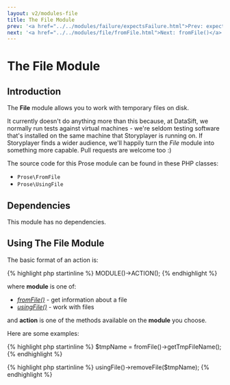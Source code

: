 ```yaml
---
layout: v2/modules-file
title: The File Module
prev: '<a href="../../modules/failure/expectsFailure.html">Prev: expectsFailure()</a>'
next: '<a href="../../modules/file/fromFile.html">Next: fromFile()</a>'
---
```


# The File Module

## Introduction

The __File__ module allows you to work with temporary files on disk.

It currently doesn't do anything more than this because, at DataSift, we normally run tests against virtual machines - we're seldom testing software that's installed on the same machine that Storyplayer is running on.  If Storyplayer finds a wider audience, we'll happily turn the _File_ module into something more capable.  Pull requests are welcome too :)

The source code for this Prose module can be found in these PHP classes:

* `Prose\FromFile`
* `Prose\UsingFile`

## Dependencies

This module has no dependencies.

## Using The File Module

The basic format of an action is:

{% highlight php startinline %}
MODULE()->ACTION();
{% endhighlight %}

where __module__ is one of:

* _[fromFile()](fromFile.html)_ - get information about a file
* _[usingFile()](usingFile.html)_ - work with files

and __action__ is one of the methods available on the __module__ you choose.

Here are some examples:

{% highlight php startinline %}
$tmpName = fromFile()->getTmpFileName();
{% endhighlight %}

{% highlight php startinline %}
usingFile()->removeFile($tmpName);
{% endhighlight %}